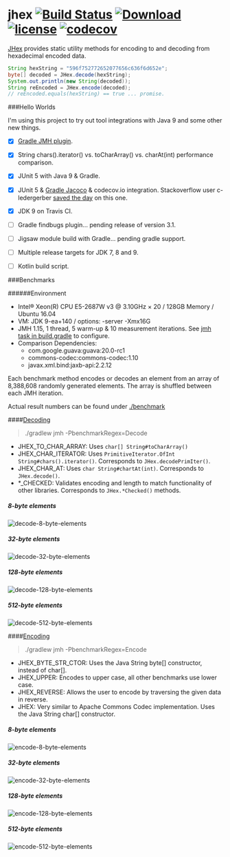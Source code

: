 # jhex [![Build Status](https://travis-ci.org/jamespedwards42/jhex.svg?branch=master)](https://travis-ci.org/jamespedwards42/jhex) [ ![Download](https://api.bintray.com/packages/jamespedwards42/libs/jhex/images/download.svg) ](https://bintray.com/jamespedwards42/libs/jhex/_latestVersion) [![license](https://img.shields.io/badge/license-Apache%202-blue.svg)](https://raw.githubusercontent.com/jhex/jedipus/master/LICENSE) [![codecov](https://codecov.io/gh/jamespedwards42/jhex/branch/master/graph/badge.svg)](https://codecov.io/gh/jamespedwards42/jhex)

[JHex](src/main/java/com/fabahaba/encode/JHex.java#L7) provides static utility methods for encoding to and decoding from hexadecimal encoded data.

```java
String hexString = "596f752772652077656c636f6d652e";
byte[] decoded = JHex.decode(hexString);
System.out.println(new String(decoded));
String reEncoded = JHex.encode(decoded);
// reEncoded.equals(hexString) == true ... promise.
```

###Hello Worlds

I'm using this project to try out tool integrations with Java 9 and some other new things.

- [x] [Gradle JMH plugin](https://github.com/melix/jmh-gradle-plugin).
- [x] String chars().iterator() vs. toCharArray() vs. charAt(int) performance comparison.
- [x] JUnit 5 with Java 9 & Gradle.
- [x] JUnit 5 & [Gradle Jacoco](https://docs.gradle.org/current/userguide/jacoco_plugin.html) & codecov.io integration.  Stackoverflow user c-ledergerber [saved the day](http://stackoverflow.com/a/39386661/3754157) on this one.
- [x] JDK 9 on Travis CI.
- [ ] Gradle findbugs plugin... pending release of version 3.1.
- [ ] Jigsaw module build with Gradle... pending gradle support.
- [ ] Multiple release targets for JDK 7, 8 and 9.
- [ ] Kotlin build script.


###Benchmarks

######Environment

* Intel® Xeon(R) CPU E5-2687W v3 @ 3.10GHz × 20 / 128GB Memory / Ubuntu 16.04
* VM: JDK 9-ea+140 / options: -server -Xmx16G
* JMH 1.15, 1 thread, 5 warm-up & 10 measurement iterations. See [jmh task in build.gradle](build.gradle#L73) to configure.
* Comparison Dependencies:
  * com.google.guava:guava:20.0-rc1
  * commons-codec:commons-codec:1.10
  * javax.xml.bind:jaxb-api:2.2.12
  
Each benchmark method encodes or decodes an element from an array of 8,388,608 randomly generated elements.  The array is shuffled between each JMH iteration.

Actual result numbers can be found under [./benchmark](benchmark)

####[Decoding](src/jmh/java/com/fabahaba/encode/DecodeBenchmark.java#L79)

>./gradlew jmh -PbenchmarkRegex=Decode

* JHEX_TO_CHAR_ARRAY: Uses `char[] String#toCharArray()`
* JHEX_CHAR_ITERATOR: Uses `PrimitiveIterator.OfInt String#chars().iterator()`.  Corresponds to `JHex.decodePrimIter()`.
* JHEX_CHAR_AT: Uses `char String#chartAt(int)`.  Corresponds to `JHex.decode()`.
* *_CHECKED: Validates encoding and length to match functionality of other libraries. Corresponds to `JHex.*Checked()` methods.

##### 8-byte elements
![decode-8-byte-elements](https://rawgit.com/jamespedwards42/jhex/master/benchmark/decode-8-byte-elements.svg)
##### 32-byte elements
![decode-32-byte-elements](https://rawgit.com/jamespedwards42/jhex/master/benchmark/decode-32-byte-elements.svg)
##### 128-byte elements
![decode-128-byte-elements](https://rawgit.com/jamespedwards42/jhex/master/benchmark/decode-128-byte-elements.svg)
##### 512-byte elements
![decode-512-byte-elements](https://rawgit.com/jamespedwards42/jhex/master/benchmark/decode-512-byte-elements.svg)
 
####[Encoding](src/jmh/java/com/fabahaba/encode/EncodeBenchmark.java#L66)

>./gradlew jmh -PbenchmarkRegex=Encode

* JHEX_BYTE_STR_CTOR: Uses the Java String byte[] constructor, instead of char[].
* JHEX_UPPER: Encodes to upper case, all other benchmarks use lower case.
* JHEX_REVERSE: Allows the user to encode by traversing the given data in reverse.
* JHEX: Very similar to Apache Commons Codec implementation.  Uses the Java String char[] constructor.

##### 8-byte elements 
![encode-8-byte-elements](https://cdn.rawgit.com/jamespedwards42/jhex/master/benchmark/encode-8-byte-elements.svg)
##### 32-byte elements
![encode-32-byte-elements](https://cdn.rawgit.com/jamespedwards42/jhex/master/benchmark/encode-32-byte-elements.svg)
##### 128-byte elements
![encode-128-byte-elements](https://cdn.rawgit.com/jamespedwards42/jhex/master/benchmark/encode-128-byte-elements.svg)
##### 512-byte elements
![encode-512-byte-elements](https://cdn.rawgit.com/jamespedwards42/jhex/master/benchmark/encode-512-byte-elements.svg)
